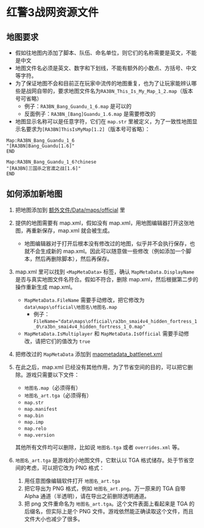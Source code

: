 # 红警3战网资源文件

## 地图要求
- 假如往地图内添加了脚本、队伍、命名单位，则它们的名称需要是英文，不能是中文
- 地图文件名必须是英文、数字和下划线，不能有额外的小数点、方括号、中文等字符。
- 为了保证地图不会和目前正在玩家中流传的地图重复，也为了让玩家能辨认哪些是战网自带的，要求地图文件名为`RA3BN_This_Is_My_Map_1_2.map`（版本号可省略）
  - 例子：`RA3BN_Bang_Guandu_1_6.map` 是可以的
  - 反面例子：`RA3BN_[Bang]Guandu_1.6.map` 是需要修改的
- 地图显示名称可以是任意字符，它们在 `map.str` 里被定义，为了一致性地图显示名要求为`[RA3BN]ThisIsMyMap[1.2]`（版本号可省略）：
```
Map:RA3BN_Bang_Guandu_1_6
"[RA3BN]Bang_Guandu[1.6]"
END

Map:RA3BN_Bang_Guandu_1_6?chinese
"[RA3BN]三国杀之官渡之战[1.6]"
END
```

## 如何添加新地图
1. 把地图添加到 [额外文件/Data/maps/official](Additional/Data/maps/official) 里
2. 提供的地图需要有 map.xml，假如没有 map.xml，用地图编辑器打开这张地图，再重新保存，map.xml 就会被生成。
    - 地图编辑器对于打开后根本没有修改过的地图，似乎并不会执行保存，也就不会生成新的 map.xml。因此可以随意做一些修改（例如添加一个脚本，然后再删除脚本），然后再保存。
3. map.xml 里可以找到 `<MapMetaData>` 标签，确认 `MapMetaData.DisplayName` 是否与真实地图文件名符合。假如不符合，删除 map.xml，然后根据第二步的操作重新生成 map.xml。
    - `MapMetaData.FileName` 需要手动修改，把它修改为 `data\maps\official\地图名\地图名.map`
      - 例子：`FileName="data\maps\official\ra3bn_smai4v4_hidden_fortress_1_0\ra3bn_smai4v4_hidden_fortress_1_0.map"`
    - `MapMetaData.IsMultiplayer` 和 `MapMetaData.IsOfficial` 需要手动修改，请把它们的值改为 `true`
4. 把修改过的 `MapMetaData` 添加到 [mapmetadata_battlenet.xml](Data/additionalmaps/mapmetadata_battlenet.xml)
5. 在此之后，map.xml 已经没有其他作用，为了节省空间的目的，可以把它删除。游戏只需要以下文件：
    - `地图名.map`（必须得有）
    - `地图名_art.tga`（必须得有）
    - `map.str`
    - `map.manifest`
    - `map.bin`
    - `map.imp`
    - `map.relo`
    - `map.version`

    其他所有文件均可以删除，比如说 `地图名.tga` 或者 `overrides.xml` 等。
6. `地图名_art.tga` 是游戏的小地图文件，它默认以 TGA 格式储存。处于节省空间的考虑，可以把它改为 PNG 格式：
    1. 用任意图像编辑软件打开 `地图名_art.tga`
    2. 把它导出为 PNG 格式，例如 `地图名_art.png`。万一原来的 TGA 自带 Alpha 通道（半透明），请在导出之前删除透明通道。
    3. 把 png 文件重命名为 `地图名_art.tga`。这个文件表面上看起来是 TGA 的后缀名，但实际上是个 PNG 文件。游戏依然能正确读取这个文件，而且文件大小也减少了很多。

